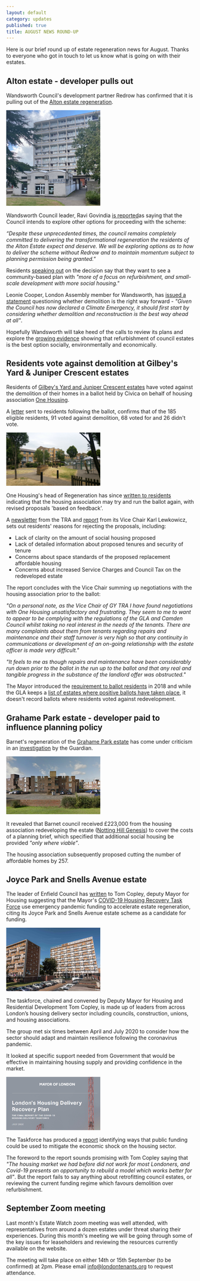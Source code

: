 ```yaml
---
layout: default
category: updates
published: true 
title: AUGUST NEWS ROUND-UP
---
```

Here is our brief round up of estate regeneration news for August. Thanks to everyone who got in touch to let us know what is going on with their estates.

## Alton estate - developer pulls out  
Wandsworth Council's development partner Redrow has confirmed that it is pulling out of the [Alton estate regeneration](https://estatewatch.london/estates/wandsworth/altonarea/).

<img src="/images/altonlibrary.jpg" class="img-fluid rounded img-thumbnail" width="50%">

Wandsworth Council leader, Ravi Govindia [is reported](https://www.insidehousing.co.uk/news/news/house-builder-backs-out-of-1000-home-regeneration-scheme-67431)as saying that the Council intends to explore other options for proceeding with the scheme:

_“Despite these unprecedented times, the council remains completely committed to delivering the transformational regeneration the residents of the Alton Estate expect and deserve. We will be exploring options as to how to deliver the scheme without Redrow and to maintain momentum subject to planning permission being granted."_

Residents [speaking out](https://www.mylondon.news/news/south-london-news/were-exhausted-people-waiting-15-18795297) on the decision say that they want to see a community-based plan with _"more of a focus on refurbishment, and small-scale development with more social housing."_ 

Leonie Cooper, London Assembly member for Wandsworth, has [issued a statement](https://www.london.gov.uk/press-releases/assembly/leonie-cooper/redrow-withdrawal-from-alton-estate-regeneration) questioning whether demolition is the right way forward - _"Given the Council has now declared a Climate Emergency, it should first start by considering whether demolition and reconstruction is the best way ahead at all"_.

Hopefully Wandsworth will take heed of the calls to review its plans and explore the [growing evidence](https://estatewatch.london/refurbishment/) showing that refurbishment of council estates is the best option socially, environmentally and economically.  

## Residents vote against demolition at Gilbey's Yard & Juniper Crescent estates
Residents of [Gilbey's Yard and Juniper Crescent estates](https://estatewatch.london/estates/camden/junipercrescent/) have voted against the demolition of their homes in a ballot held by Civica on behalf of housing association [One Housing](https://www.onehousing.co.uk/).

A [letter](/images/gilbeyresults.jpg) sent to residents following the ballot, confirms that of the 185 eligible residents, 91 voted against demolition, 68 voted for and 26 didn't vote.

<img src="/images/jp4.jpg" class="img-fluid rounded img-thumbnail" width="50%">

One Housing's head of Regeneration has since [written to residents](/images/gilbeyletter.jpg) indicating that the housing association may try and run the ballot again, with revised proposals 'based on feedback'.

A [newsletter](/images/gilbeynewsletter.pdf) from the TRA and [report](/images/gilbeyreport.pdf) from its Vice Chair Karl Lewkowicz, sets out residents' reasons for rejecting the proposals, including:

* Lack of clarity on the amount of social housing proposed
* Lack of detailed information about proposed tenures and security of tenure
* Concerns about space standards of the proposed replacement affordable housing
* Concerns about increased Service Charges and Council Tax on the redeveloped estate

The report concludes with the Vice Chair summing up negotiations with the housing association prior to the ballot: 

_"On a personal note, as the Vice Chair of GY TRA I have found negotiations with One Housing unsatisfactory and frustrating. They seem to me to want to appear to be complying with the regulations of the GLA and Camden Council whilst taking no real interest in the needs of the tenants. There are many complaints about them from tenants regarding repairs and maintenance and their staff turnover is very high so that any continuity in communications or development of an on-going relationship with the estate officer is made very difficult."_

_"It feels to me as though repairs and maintenance have been considerably run down prior to the ballot in the run up to the ballot and that any real and tangible progress in the substance of the landlord offer was obstructed."_

The Mayor introduced the [requirement to ballot residents](https://estatewatch.london/approved/ballotexemptions/) in 2018 and while the GLA keeps a [list of estates where positive ballots have taken place](https://www.london.gov.uk/what-we-do/housing-and-land/increasing-housing-supply/estate-regeneration-data), it doesn't record ballots where residents voted against redevelopment.

## Grahame Park estate - developer paid to influence planning policy
Barnet's regeneration of the [Grahame Park estate](https://estatewatch.london/estates/barnet/grahamepark/) has come under criticism in an [investigation](https://www.theguardian.com/politics/2020/aug/23/revealed-councils-accept-payments-from-developers-to-fund-planning-guidelines) by the Guardian.

<img src="/images/grahame.png" class="img-fluid rounded img-thumbnail" width="50%">

It revealed that Barnet council received £223,000 from the housing association redeveloping the estate ([Notting Hill Genesis](https://www.nhg.org.uk/)) to cover the costs of a planning brief, which specified that additional social housing be provided _"only where viable”_.

The housing association subsequently proposed cutting the number of affordable homes by 257.

## Joyce Park and Snells Avenue estate
The leader of Enfield Council has [written](https://joyceandsnells.co.uk/wp-content/uploads/sites/132/2020/07/Tom-Copley-220720.pdf) to Tom Copley, deputy Mayor for Housing suggesting that the Mayor's [COVID-19 Housing Recovery Task Force](https://www.london.gov.uk/what-we-do/housing-and-land/increasing-housing-supply/covid-19-housing-delivery-taskforce) use emergency pandemic funding to accelerate estate regeneration, citing its Joyce Park and Snells Avenue estate scheme as a candidate for funding.

<img src="/images/jsnells.jpg" class="img-fluid rounded img-thumbnail" width="50%"> 

The taskforce, chaired and convened by Deputy Mayor for Housing and Residential Development Tom Copley, is made up of leaders from across London’s housing delivery sector including councils, construction, unions, and housing associations.

The group met six times between April and July 2020 to consider how the sector should adapt and maintain resilience following the coronavirus pandemic.

It looked at specific support needed from Government that would be effective in maintaining housing supply and providing confidence in the market.

<img src="/images/taskforce.png" class="img-fluid rounded img-thumbnail" width="50%">

The Taskforce has produced a [report](https://www.london.gov.uk/sites/default/files/2020-07-21_housing_delivery_taskforce_recovery_plan_rev1_1.pdf) identifying ways that public funding could be used to mitigate the economic shock on the housing sector.

The foreword to the report sounds promising with Tom Copley saying that _"The housing market we had before did not work for most Londoners, and Covid-19 presents an opportunity to rebuild a model which works better for all"_. But the report fails to say anything about retrofitting council estates, or reviewing the current funding regime which favours demolition over refurbishment.

## September Zoom meeting
Last month's Estate Watch zoom meeting was well attended, with representatives from around a dozen estates under threat sharing their experiences. During this month's meeting we will be going through some of the key issues for leaseholders and reviewing the resources currently available on the website.

The meeting will take place on either 14th or 15th September (to be confirmed) at 2pm. 
Please email info@londontenants.org to request attendance.


<meta name="twitter:card" content="summary" />
<meta name="twitter:site" content="@LondonTenants" />
<meta name="twitter:creator" content="@justspace7" />
<meta property="og:url" content="https://estatewatch.london/august-news-roundup/" />
<meta property="og:title" content="Estate Watch news roundup - August" />
<meta property="og:description" content="Camden Goods Yard estates vote against demolition in ballot and Alton estate regen sent back to drawing board as developer pulls out." />
<meta property="og:image" content="https://estatewatch.london/images/august.png" />
